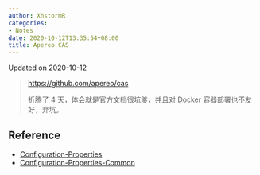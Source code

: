 ```yaml
---
author: XhstormR
categories:
- Notes
date: 2020-10-12T13:35:54+08:00
title: Apereo CAS
---
```


<!--more-->

Updated on 2020-10-12

> https://github.com/apereo/cas
>
> 折腾了 4 天，体会就是官方文档很坑爹，并且对 Docker 容器部署也不友好，弃坑。

## Reference
* [Configuration-Properties](https://apereo.github.io/cas/development/configuration/Configuration-Properties.html)
* [Configuration-Properties-Common](https://apereo.github.io/cas/development/configuration/Configuration-Properties-Common.html)
